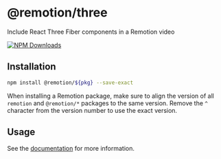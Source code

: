 # @remotion/three
 
Include React Three Fiber components in a Remotion video
 
[![NPM Downloads](https://img.shields.io/npm/dm/three.svg?style=flat&color=black&label=Downloads)](https://npmcharts.com/compare/three?minimal=true)
 
## Installation
 
```bash
npm install @remotion/${pkg} --save-exact
```
 
When installing a Remotion package, make sure to align the version of all `remotion` and `@remotion/*` packages to the same version.
Remove the `^` character from the version number to use the exact version.
 
## Usage
 
See the [documentation](https://www.remotion.dev/docs/three) for more information.
